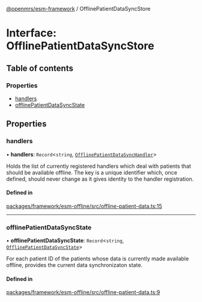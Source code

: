 [@openmrs/esm-framework](../API.md) / OfflinePatientDataSyncStore

# Interface: OfflinePatientDataSyncStore

## Table of contents

### Properties

- [handlers](OfflinePatientDataSyncStore.md#handlers)
- [offlinePatientDataSyncState](OfflinePatientDataSyncStore.md#offlinepatientdatasyncstate)

## Properties

### handlers

• **handlers**: `Record`<`string`, [`OfflinePatientDataSyncHandler`](OfflinePatientDataSyncHandler.md)\>

Holds the list of currently registered handlers which deal with patients that should be available offline.
The key is a unique identifier which, once defined, should never change as it gives identity to
the handler registration.

#### Defined in

[packages/framework/esm-offline/src/offline-patient-data.ts:15](https://github.com/openmrs/openmrs-esm-core/blob/master/packages/framework/esm-offline/src/offline-patient-data.ts#L15)

___

### offlinePatientDataSyncState

• **offlinePatientDataSyncState**: `Record`<`string`, [`OfflinePatientDataSyncState`](OfflinePatientDataSyncState.md)\>

For each patient ID of the patients whose data is currently made available offline, provides
the current data synchronizaton state.

#### Defined in

[packages/framework/esm-offline/src/offline-patient-data.ts:9](https://github.com/openmrs/openmrs-esm-core/blob/master/packages/framework/esm-offline/src/offline-patient-data.ts#L9)
